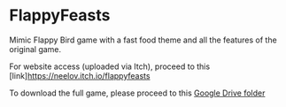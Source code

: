 # FlappyFeasts
Mimic Flappy Bird game with a fast food theme and all the features of the original game. 

For website access (uploaded via Itch), proceed to this [link]https://neelov.itch.io/flappyfeasts

To download the full game, please proceed to this [Google Drive folder](https://drive.google.com/drive/folders/1V2daH-0WxpAMwmrxizOUCOqRWlWoczeg?usp=drive_link) 
